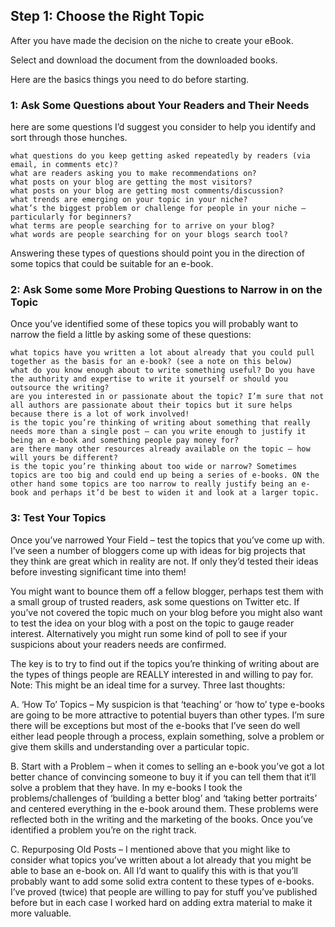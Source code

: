 ## Step 1: Choose the Right Topic

After you have made the decision on the niche to create your eBook.

Select and download the document from the downloaded books.

Here are the basics things you need to do before starting.

### 1: Ask Some Questions about Your Readers and Their Needs

here are some questions I’d suggest you consider to help you identify and sort through those hunches.

    what questions do you keep getting asked repeatedly by readers (via email, in comments etc)?
    what are readers asking you to make recommendations on?
    what posts on your blog are getting the most visitors?
    what posts on your blog are getting most comments/discussion?
    what trends are emerging on your topic in your niche?
    what’s the biggest problem or challenge for people in your niche – particularly for beginners?
    what terms are people searching for to arrive on your blog?
    what words are people searching for on your blogs search tool?

Answering these types of questions should point you in the direction of some topics that could be suitable for an e-book.

### 2: Ask Some some More Probing Questions to Narrow in on the Topic

Once you’ve identified some of these topics you will probably want to narrow the field a little by asking some of these questions:

    what topics have you written a lot about already that you could pull together as the basis for an e-book? (see a note on this below)
    what do you know enough about to write something useful? Do you have the authority and expertise to write it yourself or should you outsource the writing?
    are you interested in or passionate about the topic? I’m sure that not all authors are passionate about their topics but it sure helps because there is a lot of work involved!
    is the topic you’re thinking of writing about something that really needs more than a single post – can you write enough to justify it being an e-book and something people pay money for?
    are there many other resources already available on the topic – how will yours be different?
    is the topic you’re thinking about too wide or narrow? Sometimes topics are too big and could end up being a series of e-books. ON the other hand some topics are too narrow to really justify being an e-book and perhaps it’d be best to widen it and look at a larger topic.

### 3: Test Your Topics

Once you’ve narrowed Your Field – test the topics that you’ve come up with. I’ve seen a number of bloggers come up with ideas for big projects that they think are great which in reality are not. If only they’d tested their ideas before investing significant time into them!

You might want to bounce them off a fellow blogger, perhaps test them with a small group of trusted readers, ask some questions on Twitter etc. If you’ve not covered the topic much on your blog before you might also want to test the idea on your blog with a post on the topic to gauge reader interest. Alternatively you might run some kind of poll to see if your suspicions about your readers needs are confirmed.

The key is to try to find out if the topics you’re thinking of writing about are the types of things people are REALLY interested in and willing to pay for. Note: This might be an ideal time for a survey.
Three last thoughts:

A. ‘How To’ Topics – My suspicion is that ‘teaching’ or ‘how to’ type e-books are going to be more attractive to potential buyers than other types. I’m sure there will be exceptions but most of the e-books that I’ve seen do well either lead people through a process, explain something, solve a problem or give them skills and understanding over a particular topic.

B. Start with a Problem – when it comes to selling an e-book you’ve got a lot better chance of convincing someone to buy it if you can tell them that it’ll solve a problem that they have. In my e-books I took the problems/challenges of ‘building a better blog’ and ‘taking better portraits’ and centered everything in the e-book around them. These problems were reflected both in the writing and the marketing of the books. Once you’ve identified a problem you’re on the right track.

C. Repurposing Old Posts – I mentioned above that you might like to consider what topics you’ve written about a lot already that you might be able to base an e-book on. All I’d want to qualify this with is that you’ll probably want to add some solid extra content to these types of e-books. I’ve proved (twice) that people are willing to pay for stuff you’ve published before but in each case I worked hard on adding extra material to make it more valuable.
